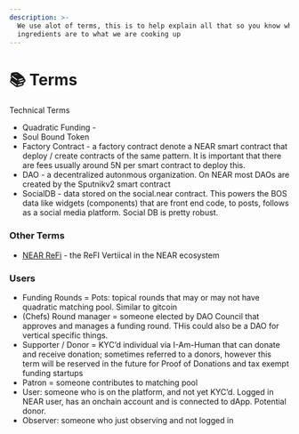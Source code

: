 ```yaml
---
description: >-
  We use alot of terms, this is to help explain all that so you know what the
  ingredients are to what we are cooking up
---
```


# 📚 Terms

Technical Terms

* Quadratic Funding -&#x20;
* Soul Bound Token
* Factory Contract -  a factory contract denote a NEAR smart contract that deploy / create contracts of the same pattern. It is important that there are fees usually around 5N per smart contract to deploy this.&#x20;
* DAO -  a decentralized autonmous organization. On NEAR most DAOs are created by the Sputnikv2 smart contract
* SocialDB - data stored on the social.near contract. This powers the BOS data like widgets (components) that are front end code, to posts, follows as a social media platform. Social DB is pretty robust.&#x20;

### Other Terms

* [NEAR ReFi](https://nearefi.org) - the ReFI Vertiical in the NEAR ecosystem

### Users

* Funding Rounds = Pots: topical rounds that may or may not have quadratic matching pool. Similar to gitcoin
* (Chefs) Round manager = someone elected by DAO Council that approves and manages a funding round. THis could also be a DAO for vertical specific things.
* Supporter / Donor = KYC’d individual via I-Am-Human that can donate and receive donation; sometimes referred to a donors, however this term will be reserved in the future for Proof of Donations and tax exempt funding startups
* Patron = someone contributes to matching pool
* User: someone who is on the platform, and not yet KYC’d. Logged in NEAR user, has an onchain account and is connected to dApp. Potential donor.&#x20;
* Observer: someone who just observing and not logged in

